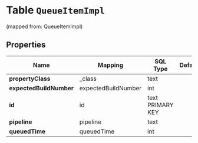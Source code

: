 
# Table `QueueItemImpl`
(mapped from: QueueItemImpl)

## Properties
Name | Mapping | SQL Type | Default | Type | Description | Notes
---- | ------- | -------- | ------- | ---- | ----------- | -----
**propertyClass** | _class | text |  | **kotlin.String** |  |  [optional]
**expectedBuildNumber** | expectedBuildNumber | int |  | **kotlin.Int** |  |  [optional]
**id** | id | text PRIMARY KEY |  | **kotlin.String** |  |  [optional]
**pipeline** | pipeline | text |  | **kotlin.String** |  |  [optional]
**queuedTime** | queuedTime | int |  | **kotlin.Int** |  |  [optional]







